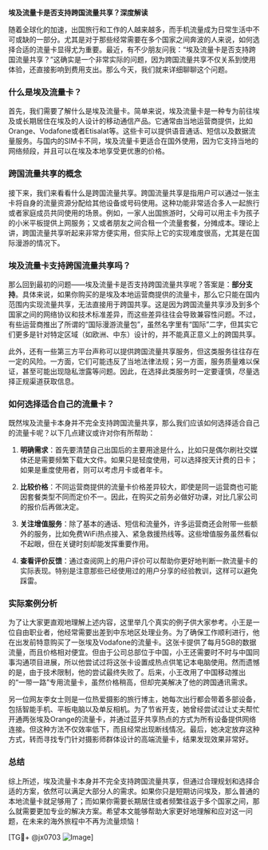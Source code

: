 **埃及流量卡是否支持跨国流量共享？深度解读**

随着全球化的加速，出国旅行和工作的人越来越多，而手机流量成为日常生活中不可或缺的一部分。尤其是对于那些经常需要在多个国家之间奔波的人来说，如何选择合适的流量卡显得尤为重要。最近，有不少朋友问我：“埃及流量卡是否支持跨国流量共享？”这确实是一个非常实际的问题，因为跨国流量共享不仅关系到使用体验，还直接影响到费用支出。那么今天，我们就来详细聊聊这个问题。

### 什么是埃及流量卡？

首先，我们需要了解什么是埃及流量卡。简单来说，埃及流量卡是一种专为前往埃及或长期居住在埃及的人设计的移动通信产品。它通常由当地运营商提供，比如Orange、Vodafone或者Etisalat等。这些卡可以提供语音通话、短信以及数据流量服务。与国内的SIM卡不同，埃及流量卡更适合在国外使用，因为它支持当地的网络频段，并且可以在埃及本地享受更优惠的价格。

### 跨国流量共享的概念

接下来，我们来看看什么是跨国流量共享。跨国流量共享是指用户可以通过一张主卡将自身的流量资源分配给其他设备或号码使用。这种功能非常适合多人一起旅行或者家庭成员共同使用的场景。例如，一家人出国旅游时，父母可以用主卡为孩子的小米平板提供上网服务；又或者朋友之间合租一个流量套餐，分摊成本。理论上讲，跨国流量共享听起来非常方便实用，但实际上它的实现难度很高，尤其是在国际漫游的情况下。

### 埃及流量卡支持跨国流量共享吗？

那么回到最初的问题——埃及流量卡是否支持跨国流量共享呢？答案是：**部分支持**。具体来说，如果你购买的是埃及本地运营商提供的流量卡，那么它只能在国内范围内实现流量共享，无法直接用于跨国共享。这是因为跨国流量共享涉及到多个国家之间的网络协议和技术标准差异，而这些差异往往会导致兼容性问题。不过，有些运营商推出了所谓的“国际漫游流量包”，虽然名字里有“国际”二字，但其实它们更多是针对特定区域（如欧洲、中东）设计的，并不能真正意义上的跨国共享。

此外，还有一些第三方平台声称可以提供跨国流量共享服务，但这类服务往往存在一定的风险。一方面，它们可能违反了当地法律法规；另一方面，服务质量难以保证，甚至可能出现隐私泄露等问题。因此，在选择此类服务时一定要谨慎，尽量选择正规渠道获取信息。

### 如何选择适合自己的流量卡？

既然埃及流量卡本身并不完全支持跨国流量共享，那么我们应该如何选择适合自己的流量卡呢？以下几点建议或许对你有所帮助：

1. **明确需求**：首先要清楚自己出国后的主要用途是什么，比如只是偶尔刷社交媒体还是需要频繁下载大文件。如果只是轻度使用，可以选择按天计费的日卡；如果是重度使用者，则可以考虑月卡或者年卡。

2. **比较价格**：不同运营商提供的流量卡价格差异较大，即使是同一运营商也可能因套餐类型不同而定价不一。因此，在购买之前务必做好功课，对比几家公司的报价后再做决定。

3. **关注增值服务**：除了基本的通话、短信和流量外，许多运营商还会附带一些额外的服务，比如免费WiFi热点接入、紧急救援热线等。这些增值服务虽然看似不起眼，但在关键时刻却能发挥重要作用。

4. **查看评价反馈**：通过查阅网上的用户评价可以帮助你更好地判断一款流量卡的实际表现。特别是注意那些已经使用过的用户分享的经验教训，这样可以避免踩雷。

### 实际案例分析

为了让大家更直观地理解上述内容，这里举几个真实的例子供大家参考。小王是一位自由职业者，他经常需要出差到中东地区处理业务。为了确保工作顺利进行，他在出发前特意购买了一张埃及Vodafone的流量卡。这张卡提供了每月5GB的数据流量，而且价格相对便宜。但由于公司总部位于中国，小王还需要时不时与中国同事沟通项目进展，所以他尝试过将这张卡设置成热点供笔记本电脑使用。然而遗憾的是，由于技术限制，他的尝试最终失败了。后来，小王改用了中国移动推出的“一带一路”专用流量卡，虽然价格稍高，但却完美解决了他的跨国通讯需求。

另一位网友李女士则是一位热爱摄影的旅行博主，她每次出行都会带着多部设备，包括智能手机、平板电脑以及单反相机。为了节省开支，她曾经尝试过让丈夫帮忙开通两张埃及Orange的流量卡，并通过蓝牙共享热点的方式为所有设备提供网络连接。但这种方法不仅效率低下，而且经常出现断线情况。最后，她决定放弃这种方式，转而寻找专门针对摄影师群体设计的高端流量卡，结果发现效果非常好。

### 总结

综上所述，埃及流量卡本身并不完全支持跨国流量共享，但通过合理规划和选择合适的方案，依然可以满足大部分人的需求。如果你只是短期访问埃及，那么普通的本地流量卡就足够用了；而如果你需要长期居住或者频繁往返于多个国家之间，那么就需要更加专业的解决方案。希望本文能够帮助大家更好地理解和应对这一问题，在未来的海外旅程中不再为流量烦恼！

[TG💪+ @jx0703 ![Image](https://github.com/user-attachments/assets/dbca1d08-cadb-493c-b0ec-ad6f7a83f270)]